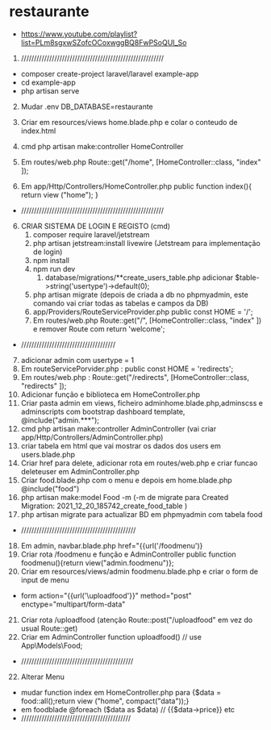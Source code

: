 # restaurante
- https://www.youtube.com/playlist?list=PLm8sgxwSZofcOCoxwggBQ8FwPSoQUI_So

1. ////////////////////////////////////////////////////////
- composer create-project laravel/laravel example-app
- cd example-app
- php artisan serve

2. Mudar .env DB_DATABASE=restaurante

3. Criar em resources/views home.blade.php e colar o conteudo de index.html

3. cmd php artisan make:controller HomeController

4. Em routes/web.php Route::get("/home", [HomeController::class, "index" ]);

5. Em app/Http/Controllers/HomeController.php public 
    function index(){
            return view ("home");
        }
- ////////////////////////////////////////////////////////
6. CRIAR SISTEMA DE LOGIN E REGISTO (cmd)
    1. composer require laravel/jetstream
    2. php artisan jetstream:install livewire (Jetstream para implementação de login)
    3. npm install
    4. npm run dev
        1. database/migrations/**create_users_table.php adicionar $table->string('usertype')->default(0);
    5. php artisan migrate (depois de criada a db no phpmyadmin, este comando vai criar todas as tabelas e campos da DB)
    6. app/Providers/RouteServiceProvider.php public const HOME = '/';
    7. Em routes/web.php Route::get("/", [HomeController::class, "index" ]) e remover Route com return 'welcome';

- /////////////////////////////////////
7. adicionar admin com usertype = 1
8. Em routeServicePorvider.php : public const HOME = 'redirects'; 
9. Em routes/web.php : Route::get("/redirects", [HomeController::class, "redirects" ]);
10. Adicionar função e biblioteca em HomeController.php
11. Criar pasta admin em views, ficheiro adminhome.blade.php,adminscss e adminscripts com bootstrap dashboard template, @include("admin.***");
12. cmd php artisan make:controller AdminController (vai criar app/Http/Controllers/AdminController.php)
13. criar tabela em html que vai mostrar os dados dos users em users.blade.php
14. Criar href para delete, adicionar rota em routes/web.php e criar funcao deleteuser em AdminController.php
15. Criar food.blade.php com o menu e depois em home.blade.php  @include("food")
16. php artisan make:model Food -m (-m de migrate para Created Migration: 2021_12_20_185742_create_food_table )
17. php artisan migrate para actualizar BD em phpmyadmin com tabela food
- /////////////////////////////////////////////
18. Em admin, navbar.blade.php href="{{url('/foodmenu')}
19. Criar rota /foodmenu e função e AdminController  public function foodmenu(){return view("admin.foodmenu")};
20. Criar em resources/views/admin foodmenu.blade.php e criar o form de input de menu 
- form action="{{url('\uploadfood'}}" method="post" enctype="multipart/form-data"
21. Criar rota /uploadfood (atenção Route::post("/uploadfood" em vez do usual Route::get)
21. Criar em AdminController function uploadfood() // use App\Models\Food;
- ////////////////////////////////////////////
22. Alterar Menu
- mudar function index em HomeController.php para {$data = food::all();return view ("home", compact("data"));}
- em foodblade @foreach ($data as $data) // {{$data->price}} etc
- ///////////////////////////////////////////
